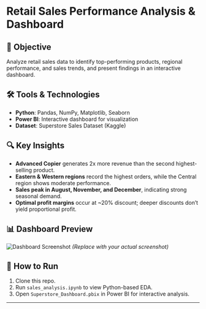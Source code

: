 # Retail Sales Performance Analysis & Dashboard

## 📌 Objective
Analyze retail sales data to identify top-performing products, regional performance, and sales trends, and present findings in an interactive dashboard.

## 🛠️ Tools & Technologies
- **Python**: Pandas, NumPy, Matplotlib, Seaborn
- **Power BI**: Interactive dashboard for visualization
- **Dataset**: Superstore Sales Dataset (Kaggle)

## 🔍 Key Insights
- **Advanced Copier** generates 2x more revenue than the second highest-selling product.
- **Eastern & Western regions** record the highest orders, while the Central region shows moderate performance.
- **Sales peak in August, November, and December**, indicating strong seasonal demand.
- **Optimal profit margins** occur at ~20% discount; deeper discounts don’t yield proportional profit.

## 📊 Dashboard Preview
![Dashboard Screenshot](<img width="1143" height="652" alt="image" src="https://github.com/user-attachments/assets/25c41353-4f8a-4e9d-932e-19af3a58be8b" />
) *(Replace with your actual screenshot)*

## 🚀 How to Run
1. Clone this repo.
2. Run `sales_analysis.ipynb` to view Python-based EDA.
3. Open `Superstore_Dashboard.pbix` in Power BI for interactive analysis.

---
